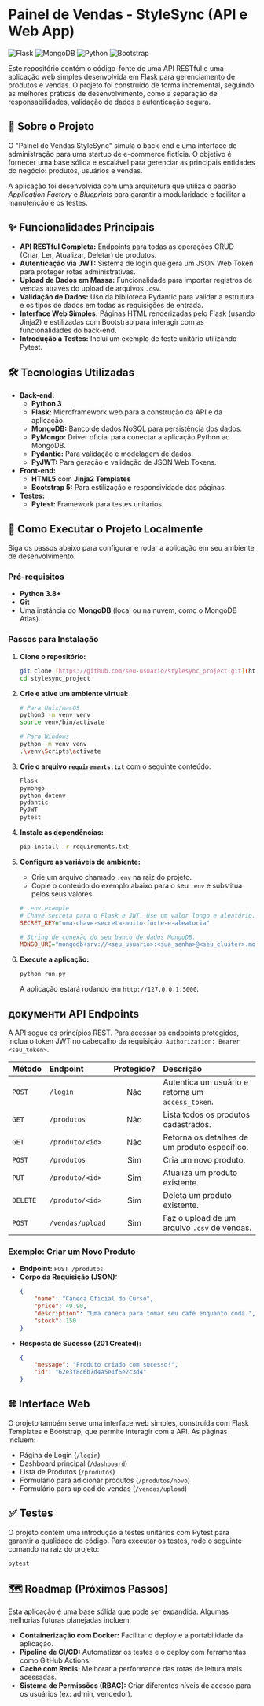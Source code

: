 # Painel de Vendas - StyleSync (API e Web App)

![Flask](https://img.shields.io/badge/Flask-000000?style=for-the-badge&logo=flask&logoColor=white)
![MongoDB](https://img.shields.io/badge/MongoDB-47A248?style=for-the-badge&logo=mongodb&logoColor=white)
![Python](https://img.shields.io/badge/Python-3776AB?style=for-the-badge&logo=python&logoColor=white)
![Bootstrap](https://img.shields.io/badge/Bootstrap-7952B3?style=for-the-badge&logo=bootstrap&logoColor=white)

Este repositório contém o código-fonte de uma API RESTful e uma aplicação web simples desenvolvida em Flask para gerenciamento de produtos e vendas. O projeto foi construído de forma incremental, seguindo as melhores práticas de desenvolvimento, como a separação de responsabilidades, validação de dados e autenticação segura.

## 📜 Sobre o Projeto

O "Painel de Vendas StyleSync" simula o back-end e uma interface de administração para uma startup de e-commerce fictícia. O objetivo é fornecer uma base sólida e escalável para gerenciar as principais entidades do negócio: produtos, usuários e vendas.

A aplicação foi desenvolvida com uma arquitetura que utiliza o padrão *Application Factory* e *Blueprints* para garantir a modularidade e facilitar a manutenção e os testes.

## ✨ Funcionalidades Principais

* **API RESTful Completa:** Endpoints para todas as operações CRUD (Criar, Ler, Atualizar, Deletar) de produtos.
* **Autenticação via JWT:** Sistema de login que gera um JSON Web Token para proteger rotas administrativas.
* **Upload de Dados em Massa:** Funcionalidade para importar registros de vendas através do upload de arquivos `.csv`.
* **Validação de Dados:** Uso da biblioteca Pydantic para validar a estrutura e os tipos de dados em todas as requisições de entrada.
* **Interface Web Simples:** Páginas HTML renderizadas pelo Flask (usando Jinja2) e estilizadas com Bootstrap para interagir com as funcionalidades do back-end.
* **Introdução a Testes:** Inclui um exemplo de teste unitário utilizando Pytest.

## 🛠️ Tecnologias Utilizadas

* **Back-end:**
    * **Python 3**
    * **Flask:** Microframework web para a construção da API e da aplicação.
    * **MongoDB:** Banco de dados NoSQL para persistência dos dados.
    * **PyMongo:** Driver oficial para conectar a aplicação Python ao MongoDB.
    * **Pydantic:** Para validação e modelagem de dados.
    * **PyJWT:** Para geração e validação de JSON Web Tokens.
* **Front-end:**
    * **HTML5** com **Jinja2 Templates**
    * **Bootstrap 5:** Para estilização e responsividade das páginas.
* **Testes:**
    * **Pytest:** Framework para testes unitários.

## 🚀 Como Executar o Projeto Localmente

Siga os passos abaixo para configurar e rodar a aplicação em seu ambiente de desenvolvimento.

### Pré-requisitos

* **Python 3.8+**
* **Git**
* Uma instância do **MongoDB** (local ou na nuvem, como o MongoDB Atlas).

### Passos para Instalação

1.  **Clone o repositório:**
    ```bash
    git clone [https://github.com/seu-usuario/stylesync_project.git](https://github.com/seu-usuario/stylesync_project.git)
    cd stylesync_project
    ```

2.  **Crie e ative um ambiente virtual:**
    ```bash
    # Para Unix/macOS
    python3 -m venv venv
    source venv/bin/activate

    # Para Windows
    python -m venv venv
    .\venv\Scripts\activate
    ```

3.  **Crie o arquivo `requirements.txt`** com o seguinte conteúdo:
    ```txt
    Flask
    pymongo
    python-dotenv
    pydantic
    PyJWT
    pytest
    ```

4.  **Instale as dependências:**
    ```bash
    pip install -r requirements.txt
    ```

5.  **Configure as variáveis de ambiente:**
    * Crie um arquivo chamado `.env` na raiz do projeto.
    * Copie o conteúdo do exemplo abaixo para o seu `.env` e substitua pelos seus valores.

    ```ini
    # .env.example
    # Chave secreta para o Flask e JWT. Use um valor longo e aleatório.
    SECRET_KEY="uma-chave-secreta-muito-forte-e-aleatoria"

    # String de conexão do seu banco de dados MongoDB.
    MONGO_URI="mongodb+srv://<seu_usuario>:<sua_senha>@<seu_cluster>.mongodb.net/<nome_do_banco>?retryWrites=true&w=majority"
    ```

6.  **Execute a aplicação:**
    ```bash
    python run.py
    ```
    A aplicação estará rodando em `http://127.0.0.1:5000`.

##  документи API Endpoints

A API segue os princípios REST. Para acessar os endpoints protegidos, inclua o token JWT no cabeçalho da requisição: `Authorization: Bearer <seu_token>`.

| Método | Endpoint                    | Protegido? | Descrição                                        |
| :----- | :-------------------------- | :--------: | :------------------------------------------------- |
| `POST` | `/login`                    |     Não    | Autentica um usuário e retorna um `access_token`.  |
| `GET`  | `/produtos`                 |     Não    | Lista todos os produtos cadastrados.               |
| `GET`  | `/produto/<id>`             |     Não    | Retorna os detalhes de um produto específico.      |
| `POST` | `/produtos`                 |     Sim    | Cria um novo produto.                              |
| `PUT`  | `/produto/<id>`             |     Sim    | Atualiza um produto existente.                     |
| `DELETE`| `/produto/<id>`             |     Sim    | Deleta um produto existente.                       |
| `POST` | `/vendas/upload`            |     Sim    | Faz o upload de um arquivo `.csv` de vendas.       |

### Exemplo: Criar um Novo Produto

* **Endpoint:** `POST /produtos`
* **Corpo da Requisição (JSON):**
    ```json
    {
        "name": "Caneca Oficial do Curso",
        "price": 49.90,
        "description": "Uma caneca para tomar seu café enquanto coda.",
        "stock": 150
    }
    ```
* **Resposta de Sucesso (201 Created):**
    ```json
    {
        "message": "Produto criado com sucesso!",
        "id": "62e3f8c6b7d4a5e1f6e2c3d4"
    }
    ```

## 🌐 Interface Web

O projeto também serve uma interface web simples, construída com Flask Templates e Bootstrap, que permite interagir com a API. As páginas incluem:
* Página de Login (`/login`)
* Dashboard principal (`/dashboard`)
* Lista de Produtos (`/produtos`)
* Formulário para adicionar produtos (`/produtos/novo`)
* Formulário para upload de vendas (`/vendas/upload`)

## ✅ Testes

O projeto contém uma introdução a testes unitários com Pytest para garantir a qualidade do código. Para executar os testes, rode o seguinte comando na raiz do projeto:

```bash
pytest
```

## 🗺️ Roadmap (Próximos Passos)

Esta aplicação é uma base sólida que pode ser expandida. Algumas melhorias futuras planejadas incluem:
* **Containerização com Docker:** Facilitar o deploy e a portabilidade da aplicação.
* **Pipeline de CI/CD:** Automatizar os testes e o deploy com ferramentas como GitHub Actions.
* **Cache com Redis:** Melhorar a performance das rotas de leitura mais acessadas.
* **Sistema de Permissões (RBAC):** Criar diferentes níveis de acesso para os usuários (ex: admin, vendedor).
